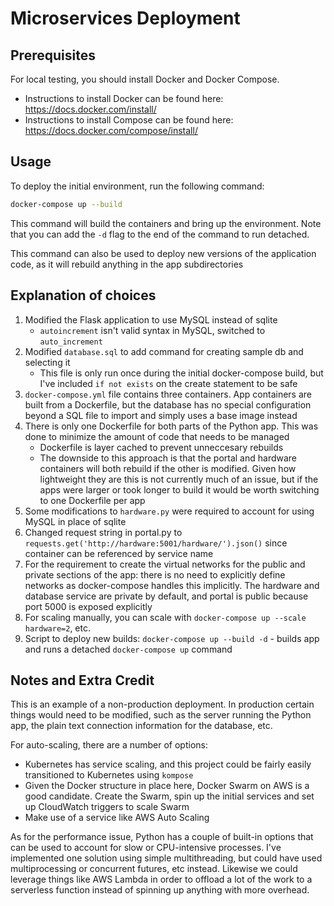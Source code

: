 # Microservices Deployment

## Prerequisites

For local testing, you should install Docker and Docker Compose. 

* Instructions to install Docker can be found here: https://docs.docker.com/install/
* Instructions to install Compose can be found here: https://docs.docker.com/compose/install/

## Usage
To deploy the initial environment, run the following command:

```bash
docker-compose up --build
```

This command will build the containers and bring up the environment. Note that you can add the ```-d``` flag to the end of the command to run detached.

This command can also be used to deploy new versions of the application code, as it will rebuild anything in the app subdirectories


## Explanation of choices
1. Modified the Flask application to use MySQL instead of sqlite
    * ```autoincrement``` isn't valid syntax in MySQL, switched to ```auto_increment```
1. Modified ```database.sql``` to add command for creating sample db and selecting it 
    * This file is only run once during the initial docker-compose build, but I've included ```if not exists``` on the create statement to be safe
1. ```docker-compose.yml``` file contains three containers. App containers are built from a Dockerfile, but the database has no special configuration beyond a SQL file to import and simply uses a base image instead
1. There is only one Dockerfile for both parts of the Python app. This was done to minimize the amount of code that needs to be managed
    * Dockerfile is layer cached to prevent unneccesary rebuilds
    * The downside to this approach is that the portal and hardware containers will both rebuild if the other is modified. Given how lightweight they are this is not currently much of an issue, but if the apps were larger or took longer to build it would be worth switching to one Dockerfile per app
1. Some modifications to ```hardware.py``` were required to account for using MySQL in place of sqlite
1. Changed request string in portal.py to ```requests.get('http://hardware:5001/hardware/').json()``` since container can be referenced by service name
1. For the requirement to create the virtual networks for the public and private sections of the app: there is no need to explicitly define networks as docker-compose handles this implicitly. The hardware and database service are private by default, and portal is public because port 5000 is exposed explicitly
1. For scaling manually, you can scale with ```docker-compose up --scale hardware=2```, etc. 
1. Script to deploy new builds: ```docker-compose up --build -d``` - builds app and runs a detached ```docker-compose up``` command

## Notes and Extra Credit

This is an example of a non-production deployment. In production certain things would need to be modified, such as the server running the Python app, the plain text connection information for the database, etc.

For auto-scaling, there are a number of options:
- Kubernetes has service scaling, and this project could be fairly easily transitioned to Kubernetes using ```kompose```
- Given the Docker structure in place here, Docker Swarm on AWS is a good candidate. Create the Swarm, spin up the initial services and set up CloudWatch triggers to scale Swarm
- Make use of a service like AWS Auto Scaling

As for the performance issue, Python has a couple of built-in options that can be used to account for slow or CPU-intensive processes. I've implemented one solution using simple multithreading, but could have used multiprocessing or concurrent futures, etc instead. Likewise we could leverage things like AWS Lambda in order to offload a lot of the work to a serverless function instead of spinning up anything with more overhead. 

